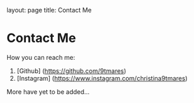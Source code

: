 layout: page
title: Contact Me

# Contact Me

How you can reach me:

1. [Github] (https://github.com/9tmares)
2. [Instagram] (https://www.instagram.com/christina9tmares)

More have yet to be added...

